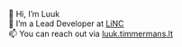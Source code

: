 👋 Hi, I’m Luuk  
👀 I’m a Lead Developer at [LiNC](https://linc.nl)  
📫 You can reach out via [luuk.timmermans.lt](https://luuk.timmermans.lt)
